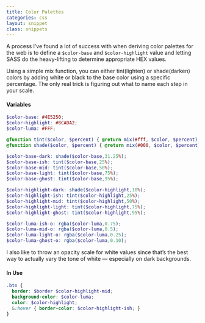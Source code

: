 ```yaml
---
title: Color Palettes
categories: css
layout: snippet
class: snippets
---
```


A process I’ve found a lot of success with when deriving color palettes for the web is to define a `$color-base` and `$color-highlight` value and letting SASS do the heavy-lifting to determine appropriate HEX values.

Using a simple mix function, you can either tint(lighten) or shade(darken) colors by adding white or black to the base color using a specific percentage. The only real trick is figuring out what to name each step in your scale.

#### Variables
``` scss
$color-base: #4E5250;
$color-highlight: #8CADA2;
$color-luma: #FFF;

@function tint($color, $percent) { @return mix(#fff, $color, $percent); }
@function shade($color, $percent) { @return mix(#000, $color, $percent); }

$color-base-dark: shade($color-base,31.25%);
$color-base-ish: tint($color-base,25%);
$color-base-mid: tint($color-base,50%);
$color-base-light: tint($color-base,75%);
$color-base-ghost: tint($color-base,95%);

$color-highlight-dark: shade($color-highlight,10%);
$color-highlight-ish: tint($color-highlight,25%);
$color-highlight-mid: tint($color-highlight,50%);
$color-highlight-light: tint($color-highlight,75%);
$color-highlight-ghost: tint($color-highlight,95%);

$color-luma-ish-o: rgba($color-luma,0.75);
$color-luma-mid-o: rgba($color-luma,0.5);
$color-luma-light-o: rgba($color-luma,0.25);
$color-luma-ghost-o: rgba($color-luma,0.10);
```

I also like to throw an opacity scale for white values since that’s the best way to actually vary the tone of white — especially on dark backgrounds.

#### In Use

``` scss
.btn {
  border: $border $color-highlight-mid;
  background-color: $color-luma;
  color: $color-highlight;
  &:hover { border-color: $color-highlight-ish; }
}
```